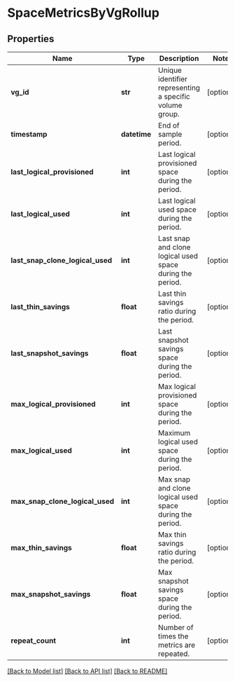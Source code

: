 # SpaceMetricsByVgRollup

## Properties
Name | Type | Description | Notes
------------ | ------------- | ------------- | -------------
**vg_id** | **str** | Unique identifier representing a specific volume group. | [optional] 
**timestamp** | **datetime** | End of sample period. | [optional] 
**last_logical_provisioned** | **int** | Last logical provisioned space during the period. | [optional] 
**last_logical_used** | **int** | Last logical used space during the period. | [optional] 
**last_snap_clone_logical_used** | **int** | Last snap and clone logical used space during the period. | [optional] 
**last_thin_savings** | **float** | Last thin savings ratio during the period. | [optional] 
**last_snapshot_savings** | **float** | Last snapshot savings space during the period. | [optional] 
**max_logical_provisioned** | **int** | Max logical provisioned space during the period. | [optional] 
**max_logical_used** | **int** | Maximum logical used space during the period. | [optional] 
**max_snap_clone_logical_used** | **int** | Max snap and clone logical used space during the period. | [optional] 
**max_thin_savings** | **float** | Max thin savings ratio during the period. | [optional] 
**max_snapshot_savings** | **float** | Max snapshot savings space during the period. | [optional] 
**repeat_count** | **int** | Number of times the metrics are repeated. | [optional] 

[[Back to Model list]](../README.md#documentation-for-models) [[Back to API list]](../README.md#documentation-for-api-endpoints) [[Back to README]](../README.md)


